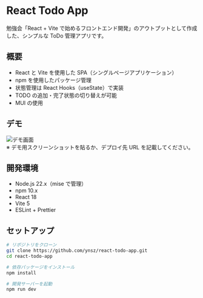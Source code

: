# React Todo App

勉強会「React + Vite で始めるフロントエンド開発」のアウトプットとして作成した、シンプルな ToDo 管理アプリです。

## 概要

- React と Vite を使用した SPA（シングルページアプリケーション）
- npm を使用したパッケージ管理
- 状態管理は React Hooks（useState）で実装
- TODO の追加・完了状態の切り替えが可能
- MUI の使用

## デモ

![デモ画面](./screenshot.png)  
※ デモ用スクリーンショットを貼るか、デプロイ先 URL を記載してください。

## 開発環境

- Node.js 22.x（mise で管理）
- npm 10.x
- React 18
- Vite 5
- ESLint + Prettier

## セットアップ

```bash
# リポジトリをクローン
git clone https://github.com/ynsz/react-todo-app.git
cd react-todo-app

# 依存パッケージをインストール
npm install

# 開発サーバーを起動
npm run dev
```
